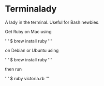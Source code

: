 # Terminalady
A lady in the terminal. Useful for Bash newbies.

Get Ruby on Mac using

'''
$ brew install ruby
'''

on Debian or Ubuntu using

'''
$ brew install ruby
'''

then run

'''
$ ruby victoria.rb
'''
